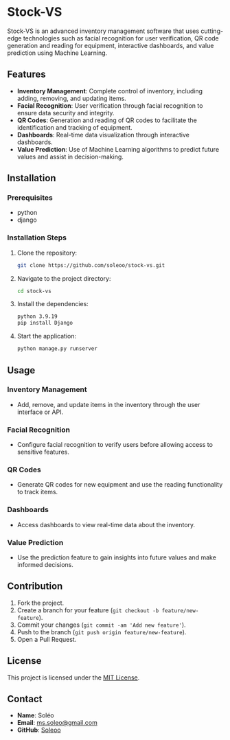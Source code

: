 # Stock-VS

Stock-VS is an advanced inventory management software that uses cutting-edge technologies such as facial recognition for user verification, QR code generation and reading for equipment, interactive dashboards, and value prediction using Machine Learning.

## Features

- **Inventory Management**: Complete control of inventory, including adding, removing, and updating items.
- **Facial Recognition**: User verification through facial recognition to ensure data security and integrity.
- **QR Codes**: Generation and reading of QR codes to facilitate the identification and tracking of equipment.
- **Dashboards**: Real-time data visualization through interactive dashboards.
- **Value Prediction**: Use of Machine Learning algorithms to predict future values and assist in decision-making.

## Installation

### Prerequisites

- python
- django

### Installation Steps

1. Clone the repository:
    
    ```bash
    git clone https://github.com/soleoo/stock-vs.git
    ```
    
2. Navigate to the project directory:
    
    ```bash
    cd stock-vs
    ```
    
3. Install the dependencies:

    ```bash
    python 3.9.19
    pip install Django
    ```

5. Start the application:
    
    ```bash
    python manage.py runserver
    ```
    

## Usage

### Inventory Management

- Add, remove, and update items in the inventory through the user interface or API.

### Facial Recognition

- Configure facial recognition to verify users before allowing access to sensitive features.

### QR Codes

- Generate QR codes for new equipment and use the reading functionality to track items.

### Dashboards

- Access dashboards to view real-time data about the inventory.

### Value Prediction

- Use the prediction feature to gain insights into future values and make informed decisions.

## Contribution

1. Fork the project.
2. Create a branch for your feature (`git checkout -b feature/new-feature`).
3. Commit your changes (`git commit -am 'Add new feature'`).
4. Push to the branch (`git push origin feature/new-feature`).
5. Open a Pull Request.

## License

This project is licensed under the [MIT License](LICENSE).

## Contact

- **Name**: Soléo
- **Email**: [ms.soleo@gmail.com](mailto:ms.soleo@gmail.com)
- **GitHub**: [Soleoo](https://github.com/soleoo)
